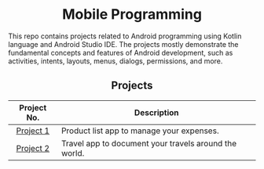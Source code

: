 <div align="center">
<h1>Mobile Programming</h1>
</div>

This repo contains projects related to Android programming using Kotlin language and Android Studio IDE. The projects mostly demonstrate the fundamental concepts and features of Android development, such as activities, intents, layouts, menus, dialogs, permissions, and more.

<div align="center">

<h2> Projects </h2>



| Project No. | Description |
| :---: | --- |
| [Project 1](https://github.com/mbednarek98/School-Projects/tree/master/PRM/PRM1) | Product list app to manage your expenses. |
| [Project 2](https://github.com/mbednarek98/School-Projects/tree/master/PRM/PRM2) | Travel app to document your travels around the world. |

</div>
